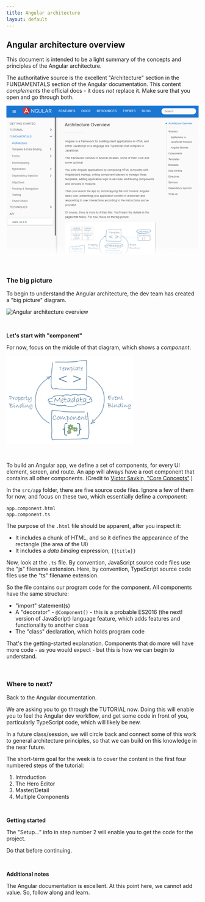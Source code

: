 ```yaml
---
title: Angular architecture
layout: default
---
```


## Angular architecture overview

This document is intended to be a light summary of the concepts and principles of the Angular architecture. 

The authoritative source is the excellent "Architecture" section in the FUNDAMENTALS section of the Angular documentation. This content *complements* the official docs - it does *not* replace it. Make sure that you open and go through both.

![Angular FUNDAMENTALS > Architecture](../media/angular-docs-fundamentals.png)

<br>

### The big picture

To begin to understand the Angular architecture, the dev team has created a "big picture" diagram. 

![Angular architecture overview](https://angular.io/generated/images/guide/architecture/overview2.png)

<br>

**Let's start with "component"**

For now, focus on the middle of that diagram, which shows a *component*. 

![Angular component](../media/angular-architecture-component.png)

<br>

To build an Angular app, we define a set of components, for every UI element, screen, and route. An app will always have a root component that contains all other components. (Credit to [Victor Savkin, "Core Concepts"](https://vsavkin.com/the-core-concepts-of-angular-2-c3d6cbe04d04).)

In the `src/app` folder, there are five source code files. Ignore a few of them for now, and focus on these two, which essentially define a *component*:

```text
app.component.html
app.component.ts
```

The purpose of the `.html` file should be apparent, after you inspect it:
* It includes a chunk of HTML, and so it defines the appearance of the rectangle (the area of the UI)
* It includes a *data binding* expression, `{{title}}`

Now, look at the `.ts` file. By convention, JavaScript source code files use the "js" filename extension. Here, by convention, TypeScript source code files use the "ts" filename extension. 

So the file contains our program code for the component. All components have the same structure:
* "import" statement(s)
* A "decorator" - `@Component()` - this is a probable ES2016 (the next! version of JavaScript) language feature, which adds features and functionality to another class
* The "class" declaration, which holds program code

That's the getting-started explanation. Components that do more will have more code - as you would expect - but this is how we can begin to understand.

<br>

### Where to next?

Back to the Angular documentation. 

We are asking you to go through the TUTORIAL now. Doing this will enable you to feel the Angular dev workflow, and get some code in front of you, particularly TypeScript code, which will likely be new. 

In a future class/session, we will circle back and connect some of this work to general architecture principles, so that we can build on this knowledge in the near future. 

The short-term goal for the week is to cover the content in the first four numbered steps of the tutorial:
1. Introduction
2. The Hero Editor
3. Master/Detail
4. Multiple Components

<br>

**Getting started**

The "Setup..." info in step number 2 will enable you to get the code for the project. 

Do that before continuing.

<br>

**Additional notes**

The Angular documentation is excellent. At this point here, we cannot add value. So, follow along and learn.

<br>

